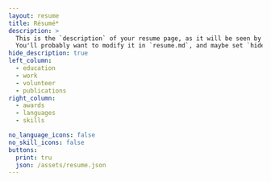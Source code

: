 ```yaml
---
layout: resume
title: Résumé*
description: >
  This is the `description` of your resume page, as it will be seen by search engines.
  You'll probably want to modify it in `resume.md`, and maybe set `hide_description` to `true` in the front matter.
hide_description: true
left_column:
  - education
  - work
  - volunteer
  - publications
right_column:
  - awards
  - languages
  - skills

no_language_icons: false
no_skill_icons: false
buttons:
  print: tru
  json: /assets/resume.json
---
```

